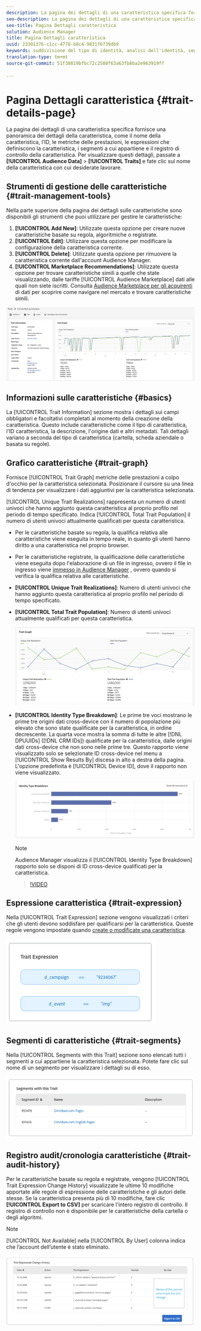 ```yaml
---
description: La pagina dei dettagli di una caratteristica specifica fornisce una panoramica delle informazioni come il nome della caratteristica, l’ID, le metriche delle prestazioni, le espressioni che definiscono la caratteristica, i segmenti a cui appartiene e il registro di controllo delle caratteristiche. Per visualizzare questi dettagli, vai Dati pubblico > Caratteristiche e fai clic sul nome della caratteristica con cui vuoi lavorare.
seo-description: La pagina dei dettagli di una caratteristica specifica fornisce una panoramica delle informazioni come il nome della caratteristica, l’ID, le metriche delle prestazioni, le espressioni che definiscono la caratteristica, i segmenti a cui appartiene e il registro di controllo delle caratteristiche. Per visualizzare questi dettagli, vai Dati pubblico > Caratteristiche e fai clic sul nome della caratteristica con cui vuoi lavorare.
seo-title: Pagina Dettagli caratteristica
solution: Audience Manager
title: Pagina Dettagli caratteristica
uuid: 23301376-c1cc-4778-b8c4-9831f6739db9
keywords: suddivisione del tipo di identità, analisi dell'identità, segnalazione dell'identità dell'audience
translation-type: tm+mt
source-git-commit: 51f38819bfbc72c2588f63a63fb8ba2e963919ff

---
```



# Pagina Dettagli caratteristica {#trait-details-page}

La pagina dei dettagli di una caratteristica specifica fornisce una panoramica dei dettagli della caratteristica, come il nome della caratteristica, l’ID, le metriche delle prestazioni, le espressioni che definiscono la caratteristica, i segmenti a cui appartiene e il registro di controllo della caratteristica. Per visualizzare questi dettagli, passate a **[!UICONTROL Audience Data]** &gt; **[!UICONTROL Traits]** e fate clic sul nome della caratteristica con cui desiderate lavorare.

## Strumenti di gestione delle caratteristiche {#trait-management-tools}

Nella parte superiore della pagina dei dettagli sulle caratteristiche sono disponibili gli strumenti che puoi utilizzare per gestire le caratteristiche:

1. **[!UICONTROL Add New]**: Utilizzate questa opzione per creare nuove caratteristiche basate su regola, algoritmiche o registrate.
2. **[!UICONTROL Edit]**: Utilizzare questa opzione per modificare la configurazione della caratteristica corrente.
3. **[!UICONTROL Delete]**: Utilizzate questa opzione per rimuovere la caratteristica corrente dall'account Audience Manager.
4. **[!UICONTROL Marketplace Recommendations]**: Utilizzate questa opzione per trovare caratteristiche simili a quelle che state visualizzando, dalle tariffe [!UICONTROL Audience Marketplace] dati alle quali non siete iscritti. Consulta [Audience Marketplace per gli acquirenti](../audience-marketplace/marketplace-data-buyers/marketplace-data-buyers.md) di dati per scoprire come navigare nel mercato e trovare caratteristiche simili.

![informazioni sulle caratteristiche di base](assets/basic-trait-information.png)

## Informazioni sulle caratteristiche {#basics}

La [!UICONTROL Trait Information] sezione mostra i dettagli sui campi obbligatori e facoltativi completati al momento della creazione della caratteristica. Questo include caratteristiche come il tipo di caratteristica, l'ID caratteristica, la descrizione, l'origine dati e altri metadati. Tali dettagli variano a seconda del tipo di caratteristica (cartella, scheda aziendale o basata su regole).

## Grafico caratteristiche {#trait-graph}

Fornisce [!UICONTROL Trait Graph] metriche delle prestazioni a colpo d'occhio per la caratteristica selezionata. Posizionare il cursore su una linea di tendenza per visualizzare i dati aggiuntivi per la caratteristica selezionata.

[!UICONTROL Unique Trait Realizations] rappresenta un numero di utenti univoci che hanno aggiunto questa caratteristica al proprio profilo nel periodo di tempo specificato. Indica [!UICONTROL Total Trait Population] il numero di utenti univoci attualmente qualificati per questa caratteristica.

* Per le caratteristiche basate su regola, la qualifica relativa alle caratteristiche viene eseguita in tempo reale, in quanto gli utenti hanno diritto a una caratteristica nel proprio browser.
* Per le caratteristiche registrate, la qualificazione delle caratteristiche viene eseguita dopo l'elaborazione di un file in ingresso, ovvero il file in ingresso viene [immesso in Audience Manager](../../faq/faq-inbound-data-ingestion.md) , ovvero quando si verifica la qualifica relativa alle caratteristiche.
* **[!UICONTROL Unique Trait Realizations]**: Numero di utenti univoci che hanno aggiunto questa caratteristica al proprio profilo nel periodo di tempo specificato.
* **[!UICONTROL Total Trait Population]**: Numero di utenti univoci attualmente qualificati per questa caratteristica.

   ![grafico a tratti](assets/trait-summary.png)

* **[!UICONTROL Identity Type Breakdown]**: Le prime tre voci mostrano le prime tre origini dati cross-device con il numero di popolazione più elevato che sono state qualificate per la caratteristica, in ordine decrescente. La quarta voce mostra la somma di tutte le altre [!DNL DPUUIDs] ([!DNL CRM IDs]) qualificate per la caratteristica, dalle origini dati cross-device che non sono nelle prime tre. Questo rapporto viene visualizzato solo se selezionate ID cross-device nel menu a [!UICONTROL Show Results By] discesa in alto a destra della pagina. L'opzione predefinita è [!UICONTROL Device ID], dove il rapporto non viene visualizzato.

   ![grafico a tratti](assets/trait-identity.png)
   > [!NOTE]
   > Audience Manager visualizza il [!UICONTROL Identity Type Breakdown] rapporto solo se disponi di ID cross-device qualificati per la caratteristica.

   >[!VIDEO](https://video.tv.adobe.com/v/27977/?captions=ita)

## Espressione caratteristica {#trait-expression}

Nella [!UICONTROL Trait Expression] sezione vengono visualizzati i criteri che gli utenti devono soddisfare per qualificarsi per la caratteristica. Queste regole vengono impostate quando [create o modificate una caratteristica](../../features/traits/about-trait-builder.md).

![](assets/traitExpression.png)

## Segmenti di caratteristiche {#trait-segments}

Nella [!UICONTROL Segments with this Trait] sezione sono elencati tutti i segmenti a cui appartiene la caratteristica selezionata. Potete fare clic sul nome di un segmento per visualizzare i dettagli su di esso.

![](assets/traitSegments.png)

## Registro audit/cronologia caratteristiche {#trait-audit-history}

Per le caratteristiche basate su regola e registrate, vengono [!UICONTROL Trait Expression Change History] visualizzate le ultime 10 modifiche apportate alle regole di espressione delle caratteristiche e gli autori delle stesse. Se la caratteristica presenta più di 10 modifiche, fare clic **[!UICONTROL Export to CSV]** per scaricare l'intero registro di controllo. Il registro di controllo non è disponibile per le caratteristiche della cartella o degli algoritmi.

>[!NOTE]
>
>[!UICONTROL Not Available] nella [!UICONTROL By User] colonna indica che l’account dell’utente è stato eliminato.

![](assets/traitHistory.png)